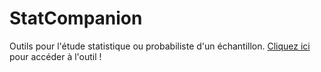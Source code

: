 # StatCompanion

Outils pour l'étude statistique ou probabiliste d'un échantillon.
[Cliquez ici](https://stat-companion.netlify.app) pour accéder à l'outil !
